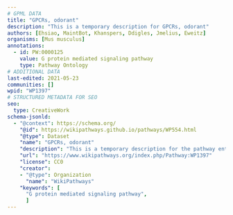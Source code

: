 ```yaml
---
# GPML DATA
title: "GPCRs, odorant"
description: "This is a temporary description for GPCRs, odorant"
authors: [Ehsiao, MaintBot, Khanspers, Ddigles, Jmelius, Eweitz]
organisms: [Mus musculus]
annotations:
  - id: PW:0000125
    value: G protein mediated signaling pathway
    type: Pathway Ontology
# ADDITIONAL DATA
last-edited: 2021-05-23
communities: []
wpid: "WP1397"
# STRUCTURED METADATA FOR SEO
seo:
  type: CreativeWork
schema-jsonld:
  - "@context": https://schema.org/
    "@id": https://wikipathways.github.io/pathways/WP554.html
    "@type": Dataset
    "name": "GPCRs, odorant"
    "description": "This is a temporary description for the pathway entitled: GPCRs, odorant"
    "url": "https://www.wikipathways.org/index.php/Pathway:WP1397"
    "license": CC0
    "creator":
    - "@type": Organization
      "name": "WikiPathways"
    "keywords": [
      "G protein mediated signaling pathway",
      ]
---
```


